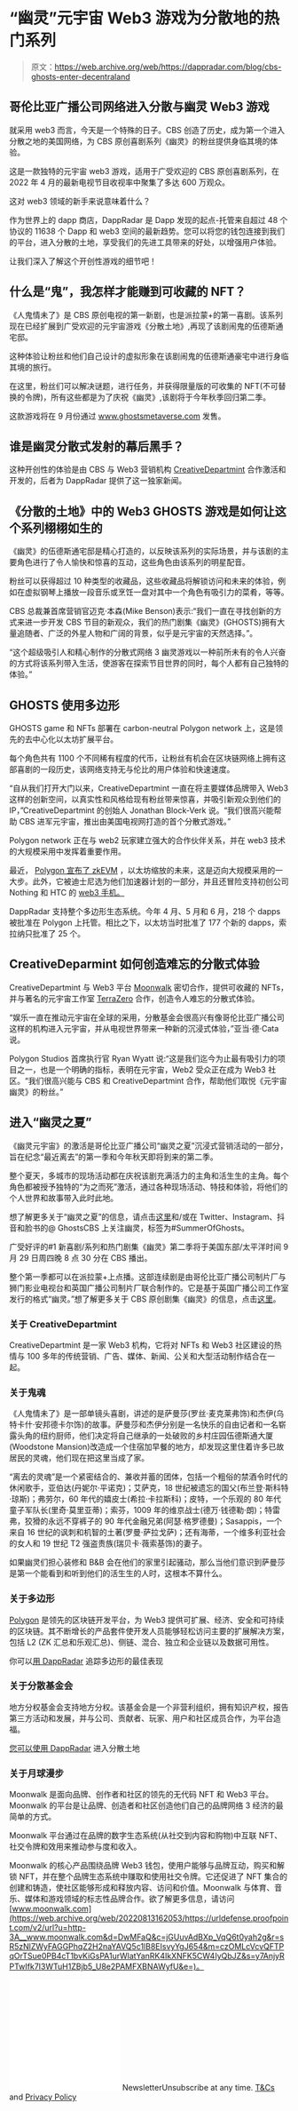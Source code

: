 # “幽灵”元宇宙 Web3 游戏为分散地的热门系列

> 原文：<https://web.archive.org/web/https://dappradar.com/blog/cbs-ghosts-enter-decentraland>

## 哥伦比亚广播公司网络进入分散与幽灵 Web3 游戏

就采用 web3 而言，今天是一个特殊的日子。CBS 创造了历史，成为第一个进入分散之地的美国网络，为 CBS 原创喜剧系列《幽灵》的粉丝提供身临其境的体验。

这是一款独特的元宇宙 web3 游戏，适用于广受欢迎的 CBS 原创喜剧系列，在 2022 年 4 月的最新电视节目收视率中聚集了多达 600 万观众。

这对 web3 领域的新手来说意味着什么？

作为世界上的 dapp 商店，DappRadar 是 Dapp 发现的起点-托管来自超过 48 个协议的 11638 个 Dapp 和 web3 空间的最新趋势。您可以将您的钱包连接到我们的平台，进入分散的土地，享受我们的先进工具带来的好处，以增强用户体验。

让我们深入了解这个开创性游戏的细节吧！

## 什么是“鬼”，我怎样才能赚到可收藏的 NFT？

《人鬼情未了》是 CBS 原创电视的第一新剧，也是派拉蒙+的第一喜剧。该系列现在已经扩展到广受欢迎的元宇宙游戏《分散土地》,再现了该剧闹鬼的伍德斯通宅邸。

这种体验让粉丝和他们自己设计的虚拟形象在该剧闹鬼的伍德斯通豪宅中进行身临其境的旅行。

在这里，粉丝们可以解决谜题，进行任务，并获得限量版的可收集的 NFT(不可替换的令牌)，所有这些都是为了庆祝《幽灵》,该剧将于今年秋季回归第二季。

这款游戏将在 9 月份通过 www.ghostsmetaverse.com 发售。

## 谁是幽灵分散式发射的幕后黑手？

这种开创性的体验是由 CBS 与 Web3 营销机构 [CreativeDepartmint](https://web.archive.org/web/20220813162053/https://urldefense.proofpoint.com/v2/url?u=https-3A__www.creativedepartmint.com_&d=DwMFaQ&c=jGUuvAdBXp_VqQ6t0yah2g&r=sR5zNlZWyFAGGPhqZ2H2naYAVQ5c1lB8EIsvyYgJ654&m=2bHLiL9z_OusLA-PCadexkzNGVMRgfPUqzzTDeW6yMqdxGakmOpOBn_zl0VxKzrs&s=OjPMbRy1nFeOudBZzFKIzPJmCYrw4YZtUeTzXIYy6Vc&e=) 合作激活和开发的，后者为 DappRadar 提供了这一独家新闻。

## 《分散的土地》中的 Web3 GHOSTS 游戏是如何让这个系列栩栩如生的

《幽灵》的伍德斯通宅邸是精心打造的，以反映该系列的实际场景，并与该剧的主要角色进行了令人愉快和惊喜的互动，这些角色由该系列的明星配音。

粉丝可以获得超过 10 种类型的收藏品，这些收藏品将解锁访问和未来的体验，例如在虚拟钢琴上播放一段音乐或烹饪一盘对其中一个角色有吸引力的菜肴，等等。

CBS 总裁兼首席营销官迈克·本森(Mike Benson)表示:“我们一直在寻找创新的方式来进一步开发 CBS 节目的新观众，我们的热门剧集《幽灵》(GHOSTS)拥有大量追随者、广泛的外星人物和广阔的背景，似乎是元宇宙的天然选择。”。

“这个超级吸引人和精心制作的分散式网络 3 幽灵游戏以一种前所未有的令人兴奋的方式将该系列带入生活，使游客在探索节目世界的同时，每个人都有自己独特的体验。”

## GHOSTS 使用多边形

GHOSTS game 和 NFTs 部署在 carbon-neutral Polygon network 上，这是领先的去中心化以太坊扩展平台。

每个角色共有 1100 个不同稀有程度的代币，让粉丝有机会在区块链网络上拥有这部喜剧的一段历史，该网络支持无与伦比的用户体验和快速速度。

“自从我们打开大门以来，CreativeDepartmint 一直在将主要媒体品牌带入 Web3 这样的创新空间，以真实性和风格给现有粉丝带来惊喜，并吸引新观众到他们的 IP，”CreativeDepartmint 的创始人 Jonathan Block-Verk 说。“我们很高兴能帮助 CBS 进军元宇宙，推出由美国电视网打造的首个分散式游戏。”

Polygon network 正在与 web2 玩家建立强大的合作伙伴关系，并在 web3 技术的大规模采用中发挥着重要作用。

最近， [Polygon 宣布了 zkEVM](https://web.archive.org/web/20220813162053/https://blog.polygon.technology/the-future-is-now-for-ethereum-scaling-introducing-polygon-zkevm/) ，以太坊缩放的未来，这是迈向大规模采用的一大步。此外，它被迪士尼选为他们加速器计划的一部分，并且还冒险支持初创公司 Nothing 和 HTC 的 [web3 手机。](https://web.archive.org/web/20220813162053/https://dappradar.com/blog/polygon-x-nothings-new-web3-phone/)

DappRadar 支持整个多边形生态系统。今年 4 月、5 月和 6 月，218 个 dapps 被批准在 Polygon 上托管。相比之下，以太坊当时批准了 177 个新的 dapps，索拉纳只批准了 25 个。

## CreativeDeparmint 如何创造难忘的分散式体验

CreativeDepartmint 与 Web3 平台 [Moonwalk](https://web.archive.org/web/20220813162053/https://urldefense.proofpoint.com/v2/url?u=http-3A__www.moonwalk.com_&d=DwMFaQ&c=jGUuvAdBXp_VqQ6t0yah2g&r=sR5zNlZWyFAGGPhqZ2H2naYAVQ5c1lB8EIsvyYgJ654&m=2bHLiL9z_OusLA-PCadexkzNGVMRgfPUqzzTDeW6yMqdxGakmOpOBn_zl0VxKzrs&s=Q4JeJQvOycWZG9haSUBELwIvMX5MVpqodQ65AanXODY&e=) 密切合作，提供可收藏的 NFTs，并与著名的元宇宙工作室 [TerraZero](https://web.archive.org/web/20220813162053/https://urldefense.proofpoint.com/v2/url?u=https-3A__terrazero.com_&d=DwMFaQ&c=jGUuvAdBXp_VqQ6t0yah2g&r=sR5zNlZWyFAGGPhqZ2H2naYAVQ5c1lB8EIsvyYgJ654&m=2bHLiL9z_OusLA-PCadexkzNGVMRgfPUqzzTDeW6yMqdxGakmOpOBn_zl0VxKzrs&s=guerXFVinmXalaADCt7avaXweQFQ4WXhSvP81rBNudo&e=) 合作，创造令人难忘的分散式体验。

“娱乐一直在推动元宇宙在全球的采用，分散基金会很高兴有像哥伦比亚广播公司这样的机构进入元宇宙，并从电视世界带来一种新的沉浸式体验，”亚当·德·Cata 说。

Polygon Studios 首席执行官 Ryan Wyatt 说:“这是我们迄今为止最有吸引力的项目之一，也是一个明确的指标，表明在元宇宙，Web2 受众正在成为 Web3 社区。“我们很高兴能与 CBS 和 CreativeDepartmint 合作，帮助他们取悦《元宇宙幽灵》的粉丝。”

## 进入“幽灵之夏”

《幽灵元宇宙》的激活是哥伦比亚广播公司“幽灵之夏”沉浸式营销活动的一部分，旨在纪念“最近离去”的第一季和今年秋天即将到来的第二季。

整个夏天，多城市的现场活动都在庆祝该剧充满活力的主角和活生生的主角。每个角色都被授予独特的“为之而死”激活，通过各种现场活动、特技和体验，将他们的个人世界和故事带入此时此地。

想了解更多关于“幽灵之夏”的信息，请点击[这里](https://web.archive.org/web/20220813162053/https://urldefense.proofpoint.com/v2/url?u=https-3A__www.paramountpressexpress.com_cbs-2Dentertainment_shows_ghosts_releases_-3Fview-3D59797-2Dcbs-2Dpresents-2Dsummer-2Dof-2Dghosts-2Dan-2Dimmersive-2Dcampaign-2Dcelebrating-2Dthe-2Dspirited-2Dtitle-2Dcharacters-2Dand-2Dliving-2Dleads-2Dof-2Dthe-2Dcbs-2Doriginal-2Dseries-2Dghosts&d=DwMFaQ&c=jGUuvAdBXp_VqQ6t0yah2g&r=sR5zNlZWyFAGGPhqZ2H2naYAVQ5c1lB8EIsvyYgJ654&m=2bHLiL9z_OusLA-PCadexkzNGVMRgfPUqzzTDeW6yMqdxGakmOpOBn_zl0VxKzrs&s=C6YrM6F2hEm_ctvgNqCbAZBkpBk4PoaytavjtvTJNIM&e=)和/或在 Twitter、Instagram、抖音和脸书的@ GhostsCBS 上关注幽灵，标签为#SummerOfGhosts。

广受好评的#1 新喜剧/系列和热门剧集《幽灵》第二季将于美国东部/太平洋时间 9 月 29 日周四晚 8 点 30 分在 CBS 播出。

整个第一季都可以在派拉蒙+上点播。这部连续剧是由哥伦比亚广播公司制片厂与狮门影业电视台和英国广播公司制片厂联合制作的。它是基于英国广播公司工作室发行的格式“幽灵。”想了解更多关于 CBS 原创剧集《幽灵》的信息，点击[这里](https://web.archive.org/web/20220813162053/https://urldefense.proofpoint.com/v2/url?u=https-3A__www.viacomcbspressexpress.com_cbs-2Dentertainment_shows_ghosts_about&d=DwMFAg&c=jGUuvAdBXp_VqQ6t0yah2g&r=pPLUY6AAB3TC4PEk9Kq_UQIIzvIga6mDDl2T1qDGXcs&m=2zFVLR2aCHLMyV2x3nrjX_kHteR8OFMtSI2nDXRAAuPcl2rxSzcRBte4PHlCAt2o&s=fSRPNWDmoPvyrupGVIMxqfDIdPWvyDlco6volv6Mp8M&e=)。

### 关于 CreativeDepartmint

CreativeDepartmint 是一家 Web3 机构，它将对 NFTs 和 Web3 社区建设的热情与 100 多年的传统营销、广告、媒体、新闻、公关和大型活动制作结合在一起。

### 关于鬼魂

《人鬼情未了》是一部单镜头喜剧，讲述的是萨曼莎(罗丝·麦克莱弗饰)和杰伊(乌特卡什·安邦德卡尔饰)的故事。萨曼莎和杰伊分别是一名快乐的自由记者和一名崭露头角的纽约厨师，他们决定将自己继承的一处破败的乡村庄园伍德斯通大厦(Woodstone Mansion)改造成一个住宿加早餐的地方，却发现这里住着许多已故居民的灵魂，他们现在把这里当成了家。

“离去的灵魂”是一个紧密结合的、兼收并蓄的团体，包括一个粗俗的禁酒令时代的休闲歌手，亚伯达(丹妮尔·平诺克)；艾萨克，18 世纪被遗忘的国父(布兰登·斯科特·琼斯)；弗劳尔，60 年代的嬉皮士(希拉·卡拉斯科)；皮特，一个乐观的 80 年代童子军队长(里奇·莫里亚蒂)；索芬，1009 年的维京战士(德万·钱德勒·朗)；特雷弗，狡猾的永远不穿裤子的 90 年代金融兄弟(阿瑟·格罗德曼)；Sasappis，一个来自 16 世纪的讽刺和机智的土著(罗曼·萨拉戈萨)；还有海蒂，一个维多利亚社会的女人和 19 世纪 T2 强盗贵族(瑞贝卡·薇索基饰)的妻子。

如果幽灵们担心装修和 B&B 会在他们的家里引起骚动，那么当他们意识到萨曼莎是第一个能看到和听到他们的活生生的人时，这根本不算什么。

### 关于多边形

[Polygon](https://web.archive.org/web/20220813162053/https://urldefense.proofpoint.com/v2/url?u=https-3A__polygon.technology_&d=DwMFaQ&c=jGUuvAdBXp_VqQ6t0yah2g&r=sR5zNlZWyFAGGPhqZ2H2naYAVQ5c1lB8EIsvyYgJ654&m=czOMLcVcvQFTPqOrTSue0PB4cT1bvKiGsPA1urWlatYanRK4IkXNFK5CW4IyQbJZ&s=Miapo_3M03t9CYve-qEZa9BEOEfQcKBIYLfq-e4lCwY&e=) 是领先的区块链开发平台，为 Web3 提供可扩展、经济、安全和可持续的区块链。其不断增长的产品套件使开发人员能够轻松访问主要的扩展解决方案，包括 L2 (ZK 汇总和乐观汇总)、侧链、混合、独立和企业链以及数据可用性。

你可以[用 DappRadar](https://web.archive.org/web/20220813162053/https://dappradar.com/rankings/protocol/polygon) 追踪多边形的最佳表现

### 关于分散基金会

地方分权基金会支持地方分权。该基金会是一个非营利组织，拥有知识产权，报告第三方活动和发展，并与公司、贡献者、玩家、用户和社区成员合作，为平台造福。

[您可以使用 DappRadar](https://web.archive.org/web/20220813162053/https://dappradar.com/ethereum/games/decentraland) 进入分散土地

### 关于月球漫步

Moonwalk 是面向品牌、创作者和社区的领先的无代码 NFT 和 Web3 平台。Moonwalk 的平台是让品牌、创造者和社区创造他们自己的品牌网络 3 经济的最简单的方式。

Moonwalk 平台通过在品牌的数字生态系统(从社交到内容和购物)中互联 NFT、社交令牌和效用来推动参与度和收入。

Moonwalk 的核心产品围绕品牌 Web3 钱包，使用户能够与品牌互动，购买和解锁 NFT，并在整个品牌生态系统中赚取和使用社交令牌。它还促进了 NFT 集合的创建和铸造，使社区能够形成和释放内容、访问和价值。Moonwalk 与体育、音乐、媒体和游戏领域的标志性品牌合作。欲了解更多信息，请访问[www.moonwalk.com](https://web.archive.org/web/20220813162053/https://urldefense.proofpoint.com/v2/url?u=http-3A__www.moonwalk.com&d=DwMFaQ&c=jGUuvAdBXp_VqQ6t0yah2g&r=sR5zNlZWyFAGGPhqZ2H2naYAVQ5c1lB8EIsvyYgJ654&m=czOMLcVcvQFTPqOrTSue0PB4cT1bvKiGsPA1urWlatYanRK4IkXNFK5CW4IyQbJZ&s=y7AnjyRPTwIfk7I3WTuH1ZBjb5_U8e2PAMFXBNAWyfU&e=)。

![](img/6d5a4a2d609c56e1a5771717e54ba759.png) NewsletterUnsubscribe at any time. [T&Cs](https://web.archive.org/web/20220813162053/https://dappradar.com/terms) and [Privacy Policy](https://web.archive.org/web/20220813162053/https://dappradar.com/privacy-policy)